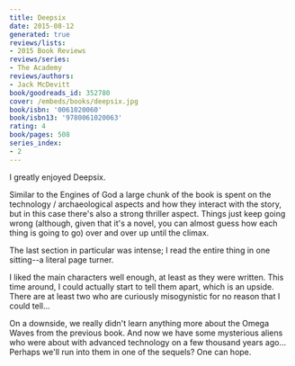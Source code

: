 ```yaml
---
title: Deepsix
date: 2015-08-12
generated: true
reviews/lists:
- 2015 Book Reviews
reviews/series:
- The Academy
reviews/authors:
- Jack McDevitt
book/goodreads_id: 352780
cover: /embeds/books/deepsix.jpg
book/isbn: '0061020060'
book/isbn13: '9780061020063'
rating: 4
book/pages: 508
series_index:
- 2
---
```

I greatly enjoyed Deepsix.  

Similar to the Engines of God a large chunk of the book is spent on the technology / archaeological aspects and how they interact with the story, but in this case there's also a strong thriller aspect. Things just keep going wrong (although, given that it's a novel, you can almost guess how each thing is going to go) over and over up until the climax.  

<!--more-->

The last section in particular was intense; I read the entire thing in one sitting--a literal page turner.  

I liked the main characters well enough, at least as they were written. This time around, I could actually start to tell them apart, which is an upside. There are at least two who are curiously misogynistic for no reason that I could tell...  

On a downside, we really didn't learn anything more about the Omega Waves from the previous book. And now we have some mysterious aliens who were about with advanced technology on a few thousand years ago... Perhaps we'll run into them in one of the sequels? One can hope.